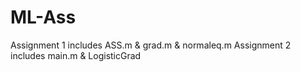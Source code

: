 # ML-Ass
Assignment 1 includes ASS.m & grad.m & normaleq.m
Assignment 2 includes main.m & LogisticGrad
